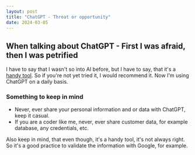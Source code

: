 ```yaml
---
layout: post
title: "ChatGPT - Threat or opportunity"
date: 2024-03-05
---
```



## When talking about ChatGPT - First I was afraid, then I was petrified

I have to say that I wasn't so into AI before, but I have to say, that it's a [handy tool](https://openai.com/index/chatgpt/). So if you're not yet tried it, I would recommend it. Now I'm using ChatGPT on a daily basis.

### Something to keep in mind

- Never, ever share your personal information and or data with ChatGPT, keep it casual.
- If you are a coder like me, never, ever share customer data, for example database, any credentials, etc.

Also keep in mind, that even though, it's a handy tool, it's not always right. So it's a good practice to validate the information with Google, for example.
